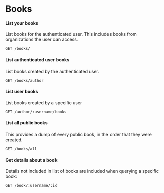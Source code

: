 # Books

#### List your books

List books for the authenticated user. This includes books from organizations the user can access.

```
GET /books/
```

#### List authenticated user books

List books created by the authenticated user.

```
GET /books/author
```

#### List user books

List books created by a specific user

```
GET /author/:username/books
```

#### List all public books

This provides a dump of every public book, in the order that they were created.

```
GET /books/all
```

#### Get details about a book

Details not included in list of books are included when querying a specific book:

```
GET /book/:username/:id
```
